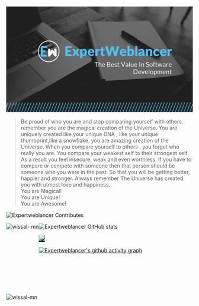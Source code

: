 ![](logo.png)
 


> Be proud of who you are and stop comparing yourself with others.. remember you are the magical creation of the Universe. You are uniquely created like your unique DNA , like your unique thumbprint,like a snowflake. you are amazing creation of the Universe.
When you compare yourself to others , you forget who really you are.
You compare your weakest self to their strongest self. As a result you feel insecure, weak and even worthless.
If you have to compare or compete with someone then that person should be someone who you were in the past. So that you will be getting better, happier and stronger.
Always remember The Universe has created you with utmost love and happiness. <br/>
You are Magical! <br/>
You are Unique! <br/>
You are Awesome!

![Expertweblancer Contributes](http://github-profile-summary-cards.vercel.app/api/cards/profile-details?username=expertweblancer&theme=radical)


<p><img align="left" src="https://github-readme-stats.vercel.app/api/top-langs?username=expertweblancer&show_icons=true&locale=en&layout=compact&theme=radical" alt="wissal- mn"height="190" /></p>


![Expertweblancer GitHub stats](https://github-readme-stats.vercel.app/api?username=WissalManseri&show_icons=true&theme=radical)


<p><img align="left" src="https://github-readme-streak-stats.herokuapp.com/?user=expertweblancer&&theme=radical" alt= "wissal-mn"width=497" /></p>


<a href="![Expertweblancer github-stats](https://stats.hyochan.dev/api/github-stats-advanced?login=expertweblancer)" style="background-color: #08304f">
  <img src="https://stats.hyochan.dev/api/github-stats?login=expertweblancer&theme=radical" width="500" />
</a>

[![Expertweblancer's github activity graph](https://github-readme-activity-graph.vercel.app/graph?username=WissalManseri&bg_color=141321&color=58a3ad&line=00858a&point=f1f297&area=true&hide_border=true)](https://github.com/ashutosh00710/github-readme-activity-graph)

 